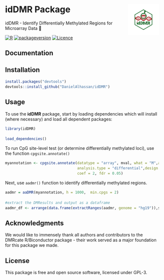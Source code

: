 # idDMR Package  <img src="images/logo.png" align="right" width="20%" height="20%" />
idDMR - Identify Differentially Methylated Regions for Microarray Data 🧬

<!-- badges: start -->
[![R](https://github.com/DanielAlhassan/idDMR/actions/workflows/r.yml/badge.svg)](https://github.com/DanielAlhassan/idDMR/actions/workflows/r.yml)
[![packageversion](https://img.shields.io/badge/Package%20version-0.5.0-orange.svg?style=flat-square)](commits/develop)
[![Licence](https://img.shields.io/badge/licence-GPL--3-blue.svg)](https://www.gnu.org/licenses/gpl-3.0.en.html)

<!-- badges: end -->


## Documentation


## Installation
<!--
You can install the release version from CRAN

``` r
install.packages("idDMR", dependencies=TRUE)
```

and the development version from GitHub
-->
``` r
install.packages("devtools")
devtools::install_github("DanielAlhassan/idDMR") 
```

## Usage
To use the **idDMR** package, start by loading dependencies which will install (where necessary) and load all dependent packages:

```r
library(idDMR)

load_dependencies()
```

To run CpG site-level test (or determine differentially methylated loci), use the function `cpgsite.annotate()`
```r
myannotation <- cpgsite.annotate(datatype = "array", mval, what = "M",arraytype = "450K",
                                 analysis.type = "differential",design = design_mat,
                                 coef = 2, fdr = 0.05)
```

Next, use `aadmr()` function to identify differentially methylated regions. 
```r
aadmr = aaDMR(myannotation, h = 1000,  min.cpgs = 2)

#extract the DMResults and output as a dataframe
aadmr_df <- arrange(data.frame(extractRanges(aadmr, genome = "hg19")),seqnames)

```

## Acknowledgments
We would like to immensely thank all authors and contributors to the DMRcate R/Biconductor package - their work served as a major foundation for this package we made.
<!--
## Citation
```r
@Package{,
  title = {idDMR: Identify Differentially Methylated Regions for Microarray Data},
  author = {Daniel Alhassan}, {Ebenezer Agbozo}
  year = {2022},
  note = {R package version 1.0.0},
  url = {https://github.com/DanielAlhassan/idDMR},
}

```
-->

## License
This package is free and open source software, licensed under GPL-3.
